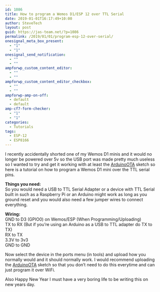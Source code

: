 ```yaml
---
id: 1086
title: How to program a Wemos D1/ESP 12 over TTL Serial
date: 2019-01-01T16:17:49+10:00
author: SteveTech
layout: post
guid: https://jas-team.net/?p=1086
permalink: /2019/01/01/program-esp-12-over-serial/
onesignal_meta_box_present:
  - "1"
  - "1"
onesignal_send_notification:
  - ""
  - ""
ampforwp_custom_content_editor:
  - ""
  - ""
ampforwp_custom_content_editor_checkbox:
  - ""
  - ""
ampforwp-amp-on-off:
  - default
  - default
amp-cf7-form-checker:
  - "1"
  - "1"
categories:
  - Tutorials
tags:
  - ESP-12
  - ESP8166
---
```

I recently accidentally shorted one of my Wemos D1 minis and it would no longer be powered over 5v so the USB port was made pretty much useless so I wanted to try and get it working with at least the [ArduinoOTA](https://github.com/esp8266/Arduino/blob/master/libraries/ArduinoOTA/examples/BasicOTA/BasicOTA.ino) sketch so here is a tutorial on how to program a Wemos D1 mini over the TTL serial pins.

**Things you need:**  
So you would need a USB to TTL Serial Adapter or a device with TTL Serial built in such as a Raspberry Pi or an Arduino might work as long as you ground reset and you would also need a few jumper wires to connect everything.

**Wiring:**  
GND to D3 (GPIO0) on Wemos/ESP (When Programming/Uploading)  
TX to RX (But if you&#8217;re using an Arduino as a USB to TTL adapter do TX to TX)  
RX to TX  
3.3V to 3v3  
GND to GND

Now select the device in the ports menu (in tools) and upload how you normally would and it should normally work. I would recommend uploading the [ArduinoOTA](https://github.com/esp8266/Arduino/blob/master/libraries/ArduinoOTA/examples/BasicOTA/BasicOTA.ino) sketch so that you don&#8217;t need to do this <g class="gr_ gr\_181 gr-alert gr\_spell gr\_inline\_cards gr\_run\_anim ContextualSpelling multiReplace" id="181" data-gr-id="181">everytime</g> and can just program it over WiFi.

<p class="has-small-font-size">
  Also Happy New Year I must have a very boring life to be writing this on new years day.
</p>